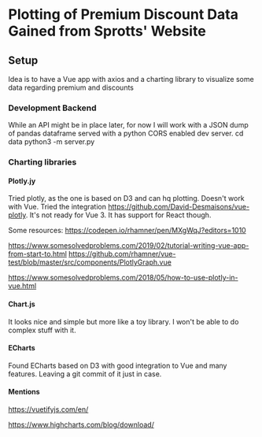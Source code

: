 # Plotting of Premium Discount Data Gained from Sprotts' Website

## Setup

Idea is to have a Vue app with axios and a charting library to visualize 
some data regarding premium and discounts

### Development Backend
While an API might be in place later, for now I will work with a JSON dump of pandas dataframe served
with a python CORS enabled dev server.
    cd data
    python3 -m server.py

### Charting libraries

#### Plotly.jy
Tried plotly, as the one is based on D3 and can hq plotting.
Doesn't work with Vue. Tried the integration https://github.com/David-Desmaisons/vue-plotly.
It's not ready for Vue 3. It has support for React though.

Some resources:
https://codepen.io/rhamner/pen/MXgWqJ?editors=1010

https://www.somesolvedproblems.com/2019/02/tutorial-writing-vue-app-from-start-to.html
https://github.com/rhamner/vue-test/blob/master/src/components/PlotlyGraph.vue

https://www.somesolvedproblems.com/2018/05/how-to-use-plotly-in-vue.html

#### Chart.js
It looks nice and simple but more like a toy library.
I won't be able to do complex stuff with it.

#### ECharts
Found ECharts based on D3 with good integration to Vue and many features.
Leaving a git commit of it  just in case.

#### Mentions
https://vuetifyjs.com/en/

https://www.highcharts.com/blog/download/